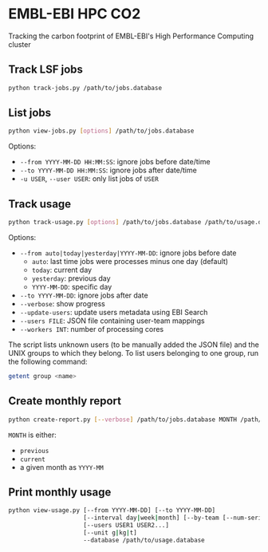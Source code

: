 # EMBL-EBI HPC CO2

Tracking the carbon footprint of EMBL-EBI's High Performance Computing cluster

## Track LSF jobs

```sh
python track-jobs.py /path/to/jobs.database
```

## List jobs

```sh
python view-jobs.py [options] /path/to/jobs.database
```

Options:
  * `--from YYYY-MM-DD HH:MM:SS`: ignore jobs before date/time
  * `--to YYYY-MM-DD HH:MM:SS`: ignore jobs after date/time
  * `-u USER`, `--user USER`: only list jobs of `USER`

## Track usage

```sh
python track-usage.py [options] /path/to/jobs.database /path/to/usage.database
```

Options:
  * `--from auto|today|yesterday|YYYY-MM-DD`: ignore jobs before date
    * `auto`: last time jobs were processes minus one day (default)
    * `today`: current day
    * `yesterday`: previous day
    * `YYYY-MM-DD`: specific day
  * `--to YYYY-MM-DD`: ignore jobs after date
  * `--verbose`: show progress
  * `--update-users`: update users metadata using EBI Search
  * `--users FILE`: JSON file containing user-team mappings
  * `--workers INT`: number of processing cores

The script lists unknown users (to be manually added the JSON file) and the UNIX groups to which they belong.
To list users belonging to one group, run the following command:

```sh
getent group <name>
```

## Create monthly report

```sh
python create-report.py [--verbose] /path/to/jobs.database MONTH /path/to/usage.database
```

`MONTH` is either:
  * `previous`
  * `current`
  * a given month as `YYYY-MM`

## Print monthly usage

```sh
python view-usage.py [--from YYYY-MM-DD] [--to YYYY-MM-DD] 
                     [--interval day|week|month] [--by-team [--num-series N]] 
                     [--users USER1 USER2...] 
                     [--unit g|kg|t]
                     --database /path/to/usage.database
```